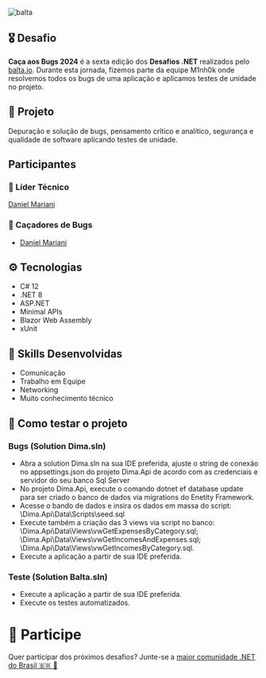 ![balta](https://baltaio.blob.core.windows.net/static/images/dark/balta-logo.svg)

## 🎖️ Desafio
**Caça aos Bugs 2024** é a sexta edição dos **Desafios .NET** realizados pelo [balta.io](https://balta.io). Durante esta jornada, fizemos parte da equipe M1nh0k onde resolvemos todos os bugs de uma aplicação e aplicamos testes de unidade no projeto.

## 📱 Projeto
Depuração e solução de bugs, pensamento crítico e analítico, segurança e qualidade de software aplicando testes de unidade.

## Participantes
### 🚀 Líder Técnico
[Daniel Mariani](https://github.com/danielmariani/desafio-caca-aos-bugs)

### 👻 Caçadores de Bugs
* [Daniel Mariani](https://github.com/danielmariani/desafio-caca-aos-bugs)

## ⚙️ Tecnologias
* C# 12
* .NET 8
* ASP.NET
* Minimal APIs
* Blazor Web Assembly
* xUnit

## 🥋 Skills Desenvolvidas
* Comunicação
* Trabalho em Equipe
* Networking
* Muito conhecimento técnico

## 🧪 Como testar o projeto
### Bugs (Solution Dima.sln)
* Abra a solution Dima.sln na sua IDE preferida, ajuste o string de conexão no appsettings.json do projeto Dima.Api de acordo com as credenciais e servidor do seu banco Sql Server
* No projeto Dima.Api, execute o comando dotnet ef database update para ser criado o banco de dados via migrations do Enetity Framework.
* Acesse o bando de dados e insira os dados em massa do script: \Dima.Api\Data\Scripts\seed.sql
* Execute também a criação das 3 views via script no banco:
  \Dima.Api\Data\Views\vwGetExpensesByCategory.sql;
  \Dima.Api\Data\Views\vwGetIncomesAndExpenses.sql;
  \Dima.Api\Data\Views\vwGetIncomesByCategory.sql.
* Execute a aplicação a partir de sua IDE preferida.
  
### Teste (Solution Balta.sln)
* Execute a aplicação a partir de sua IDE preferida.
* Execute os testes automatizados.


# 💜 Participe
Quer participar dos próximos desafios? Junte-se a [maior comunidade .NET do Brasil 🇧🇷 💜](https://balta.io/discord)
